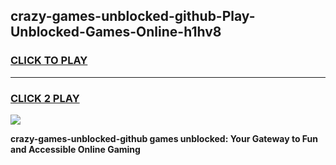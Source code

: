 
## crazy-games-unblocked-github-Play-Unblocked-Games-Online-h1hv8
<h3>
<a href="https://premium76.site?title=crazy-games-unblocked-github&ref=25A">CLICK TO PLAY</a></h3>
<hr>

<h3>
<a href="https://premium76.site?title=crazy-games-unblocked-github&ref=25A">CLICK 2 PLAY</a>
  
</h3>

<a href="https://premium76.site?title=crazy-games-unblocked-github&ref=25A"><img src="https://clearcache.store/games.png"></a>


**crazy-games-unblocked-github games unblocked: Your Gateway to Fun and Accessible Online Gaming**
